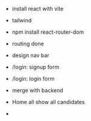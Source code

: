 - install react with vite
- tailwind
- npm install react-router-dom
- routing done

- design nav bar
- /login:  signup form
- /login: login form
- merge with backend

- Home all show all candidates
- 
